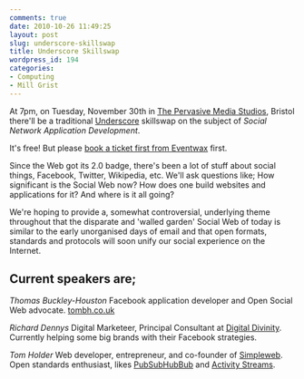 ```yaml
---
comments: true
date: 2010-10-26 11:49:25
layout: post
slug: underscore-skillswap
title: Underscore Skillswap
wordpress_id: 194
categories:
- Computing
- Mill Grist
---
```


At 7pm, on Tuesday, November 30th in [The Pervasive Media Studios](http://www.pmstudio.co.uk/about-pervasive-media-studio), Bristol there'll be a traditional [Underscore](http://www.under-score.org.uk/pipermail/underscore/) skillswap on the subject of _Social Network Application Development_.

It's free! But please [book a ticket first from Eventwax](http://bristolskillswap.eventwax.com/social-network-application-development) first.

Since the Web got its 2.0 badge, there's been a lot of stuff about social things, Facebook, Twitter, Wikipedia, etc. We'll ask questions like; How significant is the Social Web now? How does one build websites and applications for it? And where is it all going?

We're hoping to provide a, somewhat controversial, underlying theme throughout that the disparate and 'walled garden' Social Web of today is similar to the early unorganised days of email and that open formats, standards and protocols will soon unify our social experience on the Internet.


## Current speakers are;


_Thomas Buckley-Houston_
Facebook application developer and Open Social Web advocate. [tombh.co.uk](http://tombh.co.uk/about)

_Richard Dennys_
Digital Marketeer, Principal Consultant at [Digital Divinity](http://digital-divinty.co.uk). Currently helping some big brands with their Facebook strategies.


_Tom Holder_
Web developer, entrepreneur, and co-founder of [Simpleweb](http://simpleweb.co.uk). Open standards enthusiast, likes [PubSubHubBub](http://en.wikipedia.org/wiki/PubSubHubbub) and [Activity Streams](http://activitystrea.ms/).
